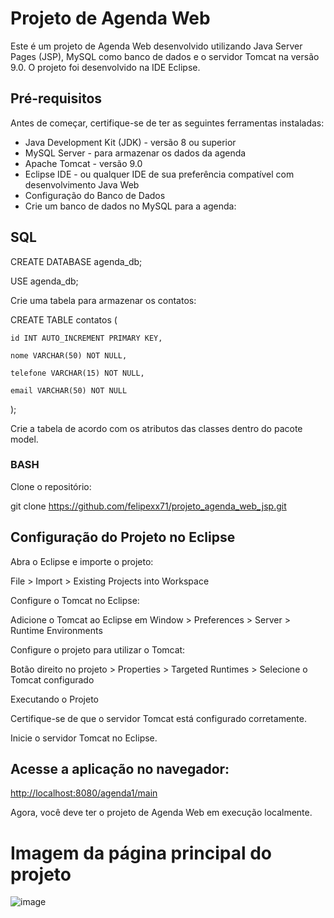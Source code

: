 # Projeto de Agenda Web
Este é um projeto de Agenda Web desenvolvido utilizando Java Server Pages (JSP), MySQL como banco de dados e o servidor Tomcat na versão 9.0. O projeto foi desenvolvido na IDE Eclipse.

## Pré-requisitos
Antes de começar, certifique-se de ter as seguintes ferramentas instaladas:

- Java Development Kit (JDK) - versão 8 ou superior
- MySQL Server - para armazenar os dados da agenda
- Apache Tomcat - versão 9.0
- Eclipse IDE - ou qualquer IDE de sua preferência compatível com desenvolvimento Java Web
- Configuração do Banco de Dados
- Crie um banco de dados no MySQL para a agenda:

## SQL
CREATE DATABASE agenda_db;

USE agenda_db;

Crie uma tabela para armazenar os contatos:

CREATE TABLE contatos (

    id INT AUTO_INCREMENT PRIMARY KEY,
    
    nome VARCHAR(50) NOT NULL,
    
    telefone VARCHAR(15) NOT NULL,
    
    email VARCHAR(50) NOT NULL
);

Crie a tabela de acordo com os atributos das classes dentro do pacote model.

### BASH
Clone o repositório:

git clone https://github.com/felipexx71/projeto_agenda_web_jsp.git

## Configuração do Projeto no Eclipse

Abra o Eclipse e importe o projeto:

File > Import > Existing Projects into Workspace

Configure o Tomcat no Eclipse:

Adicione o Tomcat ao Eclipse em Window > Preferences > Server > Runtime Environments

Configure o projeto para utilizar o Tomcat:

Botão direito no projeto > Properties > Targeted Runtimes > Selecione o Tomcat configurado

Executando o Projeto

Certifique-se de que o servidor Tomcat está configurado corretamente.

Inicie o servidor Tomcat no Eclipse.

## Acesse a aplicação no navegador:
[http://localhost:8080/agenda1/main](http://localhost:8080/agenda1/index.html)

Agora, você deve ter o projeto de Agenda Web em execução localmente.

# Imagem da página principal do projeto

![image](https://github.com/felipexx71/projeto_agenda_web_jsp/assets/105807936/d2d24a35-19e5-41d3-8bc5-521b74fa9db0)

